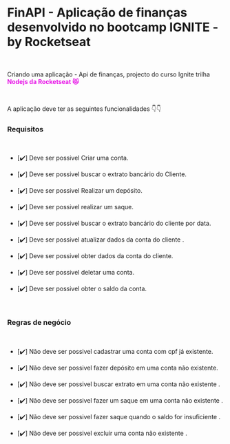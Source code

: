 # FinAPI - Aplicação de finanças desenvolvido no bootcamp IGNITE - by Rocketseat
<br>

 <p>Criando uma aplicação - Api de finanças, projecto  do  curso Ignite trilha <strong style="color:#e716e7"> Nodejs  da Rocketseat 😻 </strong></p>
 <br>
 <p>A aplicação deve ter as seguintes funcionalidades 👇👇</p>

### Requisitos

<br>

- [✔️] Deve ser possivel Criar uma conta.

- [✔️] Deve ser possivel buscar o extrato bancário do Cliente.

- [✔️] Deve ser possivel Realizar um depósito.

- [✔️] Deve ser possivel realizar um saque.

- [✔️] Deve ser possivel buscar o extrato bancário do cliente por data.

- [✔️] Deve ser possivel atualizar dados da conta do cliente .

- [✔️] Deve ser possivel obter dados da conta do cliente.

- [✔️] Deve ser possivel deletar uma conta.

- [✔️] Deve ser possivel obter o saldo da conta.



<br>

### Regras de negócio

<br>

- [✔️] Não deve ser possivel cadastrar uma conta com cpf já existente.

- [✔️] Não deve ser possivel fazer depósito em uma conta não existente.

- [✔️] Não deve ser possivel buscar extrato em uma conta não existente .

- [✔️] Não deve ser possivel fazer um saque em uma conta não existente .

- [✔️] Não deve ser possivel fazer saque quando o saldo for insuficiente .

- [✔️] Não deve ser possivel excluir uma conta não existente .
